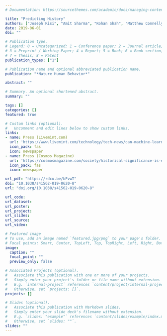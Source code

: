 ```yaml
---
# Documentation: https://sourcethemes.com/academic/docs/managing-content/

title: "Predicting History"
authors: ["Joseph Risi", "Amit Sharma", "Rohan Shah", "Matthew Connelly", "Duncan J. Watts"]
date: 2019-06-01
doi: ""

# Publication type.
# Legend: 0 = Uncategorized; 1 = Conference paper; 2 = Journal article;
# 3 = Preprint / Working Paper; 4 = Report; 5 = Book; 6 = Book section;
# 7 = Thesis; 8 = Patent
publication_types: ["1"]

# Publication name and optional abbreviated publication name.
publication: "*Nature Human Behavior*"

abstract: ""

# Summary. An optional shortened abstract.
summary: ""

tags: []
categories: []
featured: true

# Custom links (optional).
#   Uncomment and edit lines below to show custom links.
links:
- name: Press (Livemint.com)
  url: 'https://www.livemint.com/technology/tech-news/can-machine-learning-predict-history-1560766434902.html'
  icon_pack: fas
  icon: newspaper
- name: Press (Cosmos Magazine)
  url: 'https://cosmosmagazine.com/society/historical-significance-is-extremely-difficult-to-predict'
  icon_pack: fas
  icon: newspaper

url_pdf: "https://rdcu.be/bFvwT"
doi: "10.1038/s41562-019-0620-8"
url: "doi.org/10.1038/s41562-019-0620-8"

url_code:
url_dataset:
url_poster:
url_project:
url_slides:
url_source:
url_video:

# Featured image
# To use, add an image named `featured.jpg/png` to your page's folder. 
# Focal points: Smart, Center, TopLeft, Top, TopRight, Left, Right, BottomLeft, Bottom, BottomRight.
image:
  caption: ""
  focal_point: ""
  preview_only: false

# Associated Projects (optional).
#   Associate this publication with one or more of your projects.
#   Simply enter your project's folder or file name without extension.
#   E.g. `internal-project` references `content/project/internal-project/index.md`.
#   Otherwise, set `projects: []`.
projects: []

# Slides (optional).
#   Associate this publication with Markdown slides.
#   Simply enter your slide deck's filename without extension.
#   E.g. `slides: "example"` references `content/slides/example/index.md`.
#   Otherwise, set `slides: ""`.
slides: ""
---
```



